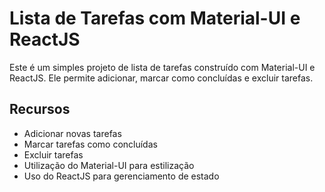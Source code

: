 
# Lista de Tarefas com Material-UI e ReactJS

Este é um simples projeto de lista de tarefas construído com Material-UI e ReactJS. Ele permite adicionar, marcar como concluídas e excluir tarefas.

## Recursos
- Adicionar novas tarefas
- Marcar tarefas como concluídas
- Excluir tarefas
- Utilização do Material-UI para estilização
- Uso do ReactJS para gerenciamento de estado
